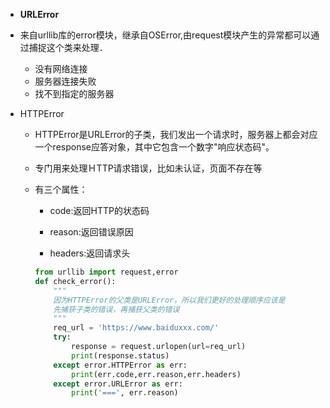 -  **URLError**
  - 来自urllib库的error模块，继承自OSError,由request模块产生的异常都可以通过捕捉这个类来处理．
    - 没有网络连接
    - 服务器连接失败
    - 找不到指定的服务器

- HTTPError

  - HTTPError是URLError的子类，我们发出一个请求时，服务器上都会对应一个response应答对象，其中它包含一个数字"响应状态码"。

  - 专门用来处理ＨTTP请求错误，比如未认证，页面不存在等

  - 有三个属性：

    - code:返回HTTP的状态码

    - reason:返回错误原因
    - headers:返回请求头

    

    ```python
    from urllib import request,error
    def check_error():
        """
        因为HTTPError的父类是URLError，所以我们更好的处理顺序应该是
        先捕获子类的错误，再捕获父类的错误
        """
        req_url = 'https://www.baiduxxx.com/'
        try:
            response = request.urlopen(url=req_url)
            print(response.status)
        except error.HTTPError as err:
            print(err.code,err.reason,err.headers)
        except error.URLError as err:
            print('===', err.reason)
    
    ```

    

    

    

    

    

    